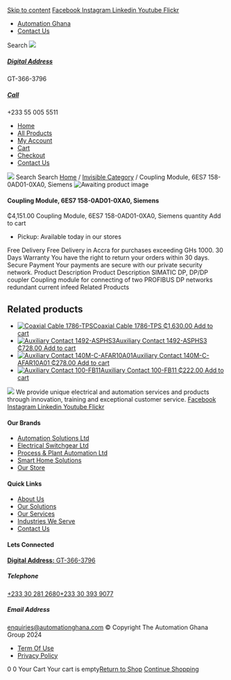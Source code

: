 [Skip to content](https://store.automationghana.com/product/coupling-module-6es7-158-0ad01-0xa0-siemens/#content)
[ Facebook ](https://www.facebook.com/automationgh/) [ Instagram ](https://www.instagram.com/automationgh/) [ Linkedin ](https://www.linkedin.com/company/the-automation-ghana-limited/) [ Youtube ](https://www.youtube.com/channel/UCurrRDUSm5oIW39VXjn1u0w) [ Flickr ](https://www.flickr.com/photos/181794037@N07/)
  * [ Automation Ghana ](https://automationghana.com)
  * [ Contact Us ](https://store.automationghana.com/contact/)


Search
[ ![](https://store.automationghana.com/wp-content/uploads/2024/04/Website-TAGG-Logo-BLUE.png) ](https://store.automationghana.com/)
[ ](https://maps.app.goo.gl/m4xeaagWCNbLk4jM6)
#####  [ Digital Address ](https://maps.app.goo.gl/m4xeaagWCNbLk4jM6)
GT-366-3796 
[ ](tel:+233550055511)
#####  [ Call ](tel:+233550055511)
+233 55 005 5511 
  * [Home](https://store.automationghana.com/)
  * [All Products](https://store.automationghana.com/shop/)
  * [My Account](https://store.automationghana.com/my-account/)
  * [Cart](https://store.automationghana.com/cart/)
  * [Checkout](https://store.automationghana.com/checkout/)
  * [Contact Us](https://store.automationghana.com/contact/)


[![](https://store.automationghana.com/wp-content/uploads/2024/04/AutomationGhana_logo_white.png)](https://store.automationghana.com)
Search
Search
[Home](https://store.automationghana.com) / [Invisible Category](https://store.automationghana.com/product-category/invisible-category/) / Coupling Module, 6ES7 158-0AD01-0XA0, Siemens
![Awaiting product image](https://store.automationghana.com/wp-content/uploads/woocommerce-placeholder-600x600.png)
####  Coupling Module, 6ES7 158-0AD01-0XA0, Siemens 
₵4,151.00
Coupling Module, 6ES7 158-0AD01-0XA0, Siemens quantity
Add to cart
  * Pickup: Available today in our stores


Free Delivery 
Free Delivery in Accra for purchases exceeding GHs 1000. 
30 Days Warranty 
You have the right to return your orders within 30 days. 
Secure Payment 
Your payments are secure with our private security network. 
Product Description
Product Description
SIMATIC DP, DP/DP coupler Coupling module for connecting of two PROFIBUS DP networks redundant current infeed
Related Products 
## Related products
  * [![Coaxial Cable 1786-TPS](https://store.automationghana.com/wp-content/uploads/2020/12/1786-TPS-300x300.jpg)Coaxial Cable 1786-TPS ₵1,630.00 ](https://store.automationghana.com/product/coaxial-cable-1786-tps/)
[Add to cart](https://store.automationghana.com/product/coupling-module-6es7-158-0ad01-0xa0-siemens/?add-to-cart=2983)
  * [![Auxiliary Contact 1492-ASPHS3](https://store.automationghana.com/wp-content/uploads/2020/12/1492-ASPHS3-300x300.jpg)Auxiliary Contact 1492-ASPHS3 ₵728.00 ](https://store.automationghana.com/product/auxiliary-contact-1492-asphs3/)
[Add to cart](https://store.automationghana.com/product/coupling-module-6es7-158-0ad01-0xa0-siemens/?add-to-cart=2969)
  * [![Auxiliary Contact 140M-C-AFAR10A01](https://store.automationghana.com/wp-content/uploads/2020/12/140M-C-AFAR10A01-300x298.jpg)Auxiliary Contact 140M-C-AFAR10A01 ₵278.00 ](https://store.automationghana.com/product/auxiliary-contact-140m-c-afar10a01/)
[Add to cart](https://store.automationghana.com/product/coupling-module-6es7-158-0ad01-0xa0-siemens/?add-to-cart=2963)
  * [![Auxiliary Contact 100-FB11](https://store.automationghana.com/wp-content/uploads/2020/11/100-FB11.jpg)Auxiliary Contact 100-FB11 ₵222.00 ](https://store.automationghana.com/product/auxiliary-contact-100-fb11-rockwell/)
[Add to cart](https://store.automationghana.com/product/coupling-module-6es7-158-0ad01-0xa0-siemens/?add-to-cart=2941)


![](https://store.automationghana.com/wp-content/uploads/2024/04/AutomationGhana_logo_white.png)
We provide unique electrical and automation services and products through innovation, training and exceptional customer service.
[ Facebook ](https://www.facebook.com/automationgh/) [ Instagram ](https://www.instagram.com/automationgh/) [ Linkedin ](https://www.linkedin.com/company/the-automation-ghana-limited/) [ Youtube ](https://www.youtube.com/channel/UCurrRDUSm5oIW39VXjn1u0w) [ Flickr ](https://www.flickr.com/photos/181794037@N07/)
#### Our Brands
  * [ Automation Solutions Ltd ](https://store.automationghana.com/product/coupling-module-6es7-158-0ad01-0xa0-siemens/)
  * [ Electrical Switchgear Ltd ](https://store.automationghana.com/product/coupling-module-6es7-158-0ad01-0xa0-siemens/)
  * [ Process & Plant Automation Ltd ](https://store.automationghana.com/product/coupling-module-6es7-158-0ad01-0xa0-siemens/)
  * [ Smart Home Solutions ](https://store.automationghana.com/product/coupling-module-6es7-158-0ad01-0xa0-siemens/)
  * [ Our Store ](https://store.automationghana.com/product/coupling-module-6es7-158-0ad01-0xa0-siemens/)


#### Quick Links
  * [ About Us ](https://store.automationghana.com/product/coupling-module-6es7-158-0ad01-0xa0-siemens/)
  * [ Our Solutions ](https://store.automationghana.com/product/coupling-module-6es7-158-0ad01-0xa0-siemens/)
  * [ Our Services ](https://store.automationghana.com/product/coupling-module-6es7-158-0ad01-0xa0-siemens/)
  * [ Industries We Serve ](https://store.automationghana.com/product/coupling-module-6es7-158-0ad01-0xa0-siemens/)
  * [ Contact Us ](https://store.automationghana.com/product/coupling-module-6es7-158-0ad01-0xa0-siemens/)


#### Lets Connected
[**Digital Address:** GT-366-3796](https://maps.app.goo.gl/m4xeaagWCNbLk4jM6)
#####  Telephone 
[ +233 30 281 2680](tel:+233302812680)[+233 30 393 9077](https://store.automationghana.com/product/coupling-module-6es7-158-0ad01-0xa0-siemens/+233303939077)
#####  Email Address 
enquiries@automationghana.com 
© Copyright The Automation Ghana Group 2024
  * [ Term Of Use ](https://store.automationghana.com/product/coupling-module-6es7-158-0ad01-0xa0-siemens/)
  * [ Privacy Policy ](https://store.automationghana.com/product/coupling-module-6es7-158-0ad01-0xa0-siemens/)


0
0
Your Cart
Your cart is empty[Return to Shop](https://store.automationghana.com/shop/)
[Continue Shopping](https://store.automationghana.com/product/coupling-module-6es7-158-0ad01-0xa0-siemens/)
